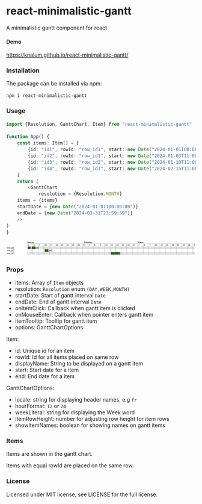 # react-minimalistic-gantt

A minimalistic gantt component for react

#### Demo

https://knalum.github.io/react-minimalistic-gantt/

### Installation

The package can be installed via npm:

```npm i react-minimalistic-gantt```

### Usage

```ts
import {Resolution, GanttChart, Item} from "react-minimalistic-gantt"

function App() {
    const items: Item[] = [
        {id: "id1", rowId: "row_id1", start: new Date("2024-01-01T08:00:00"), end: new Date("2024-01-02T16:00:00")},
        {id: "id2", rowId: "row_id1", start: new Date("2024-01-03T11:00:00"), end: new Date("2024-01-05T12:00:00")},
        {id: "id3", rowId: "row_id2", start: new Date("2024-01-10T11:00:00"), end: new Date("2024-01-12T12:00:00")},
        {id: "id4", rowId: "row_id3", start: new Date("2024-02-15T11:00:00"), end: new Date("2024-02-20T12:00:00")},
    ]
    return (
        <GanttChart
            resolution = {Resolution.MONTH}
    items = {items}
    startDate = {new Date("2024-01-01T00:00:00")}
    endDate = {new Date("2024-03-31T23:59:59")}
    />
)
}
```

![demo1](https://github.com/knalum/react-minimalistic-gantt/blob/36faefd2b26d0bbfb3d0f382f155a83abacbccdf/assets/demo1.png?raw=true)

### Props

- items: Array of `Item` objects
- resolution: `Resolution` enum `(DAY,WEEK,MONTH)`
- startDate: Start of gantt interval `Date`
- endDate: End of gantt interval `Date`
- onItemClick: Callback when gantt item is clicked
- onMouseEnter: Callback when pointer enters gantt item
- itemTooltip: Tooltip for gantt item
- options: GanttChartOptions

Item:

- id: Unique id for an item
- rowId: Id for all items placed on same row
- displayName: String to be displayed on a gantt item
- start: Start date for a item
- end: End date for a item

GanttChartOptions:

- locale: string for displaying header names, e.g `fr`
- hourFormat: `12` or `24`
- weekLiteral: string for displaying the Week word
- itemRowHeight: number for adjusting row height for item rows
- showItemNames: boolean for showing names on gantt items

### Items

Items are shown in the gantt chart.

Items with equal rowId are placed on the same row.

### License

Licensed under MIT license, see LICENSE for the full license.
